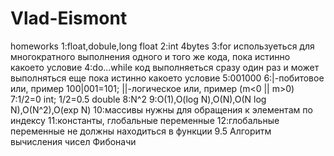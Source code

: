 Vlad-Eismont
============

homeworks
1:float,dobule,long float
2:int 4bytes
3:for используеться для многократного выполнения одного и того же кода, пока истинно какоето условие
4:do...while код выполняеться сразу один раз и может выполняться еще пока истинно какоето условие
5:001000
6:|-побитовое или, пример 100|001=101; ||-логическое или, пример (m<0 || m>0)
7:1/2=0 int; 1/2=0.5 double
8:N^2
9:O(1),O(log N),O(N),O(N log N),O(N^2),O(exp N)
10:массивы нужны для обращения к элементам по индексу
11:константы, глобальные переменные
12:глобальные переменные не должны находиться в функции
9.5 Алгоритм вычисления чисел Фибоначи
